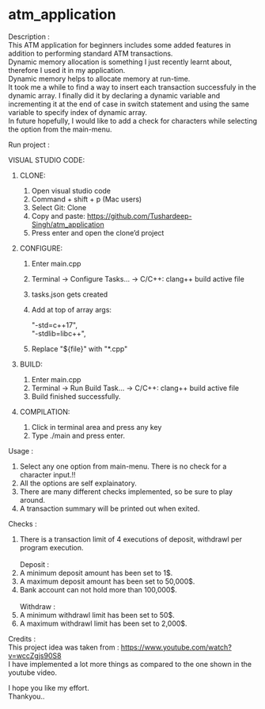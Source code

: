 # atm_application

Description :   
This ATM application for beginners includes some added features in addition to performing standard ATM transactions.<br /> 
Dynamic memory allocation is something I just recently learnt about, therefore I used it in my application.<br />                                           Dynamic memory helps to allocate memory at run-time.<br />
It took me a while to find a way to insert each transaction successfuly in the dynamic array. I finally did it by declaring a dynamic variable and incrementing it at the end of case in switch statement and using the same variable to specify index of dynamic array.<br />
In future hopefully, I would like to add a check for characters while selecting the option from the main-menu. <br />

Run project : <br />

VISUAL STUDIO CODE:

1. CLONE:
    1. Open visual studio code
    2. Command + shift + p (Mac users)
    3. Select Git: Clone
    4. Copy and paste: https://github.com/Tushardeep-Singh/atm_application
    5. Press enter and open the clone’d project
2. CONFIGURE:
    1. Enter main.cpp
    2. Terminal -> Configure Tasks… -> C/C++: clang++ build active file
    3.  tasks.json gets created
    4. Add at top of array args:

 	      "-std=c++17",       
        "-stdlib=libc++",

	5. Replace "${file}" with "*.cpp"

3. BUILD:
    1. Enter main.cpp
    2. Terminal -> Run Build Task… -> C/C++: clang++ build active file
    3. Build finished successfully.
4. COMPILATION:
    1. Click in terminal area and press any key
    2. Type ./main and press enter.


Usage : <br />
1. Select any one option from main-menu. There is no check for a character input.!! <br />
2. All the options are self explainatory. <br />
3. There are many different checks implemented, so be sure to play around. <br />
4. A transaction summary will be printed out when exited.

Checks : <br />
1. There is a transaction limit of 4 executions of deposit, withdrawl per program execution. <br /> <br />
  Deposit : <br />
  1. A minimum deposit amount has been set to 1$. <br />
  2. A maximum deposit amount has been set to 50,000$. <br />
  3. Bank account can not hold more than 100,000$. <br /> <br />
  Withdraw : <br />
  1. A minimum withdrawl limit has been set to 50$.
  2. A maximum withdrawl limit has been set to 2,000$.
 
 
Credits : <br />
This project idea was taken from : https://www.youtube.com/watch?v=wccZgjs90S8  <br />
I have implemented a lot more things as compared to the one shown in the youtube video. <br />

I hope you like my effort.<br />
Thankyou..<br />
  

